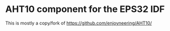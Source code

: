 # AHT10 component for the EPS32 IDF

This is mostly a copy/fork of https://github.com/enjoyneering/AHT10/

